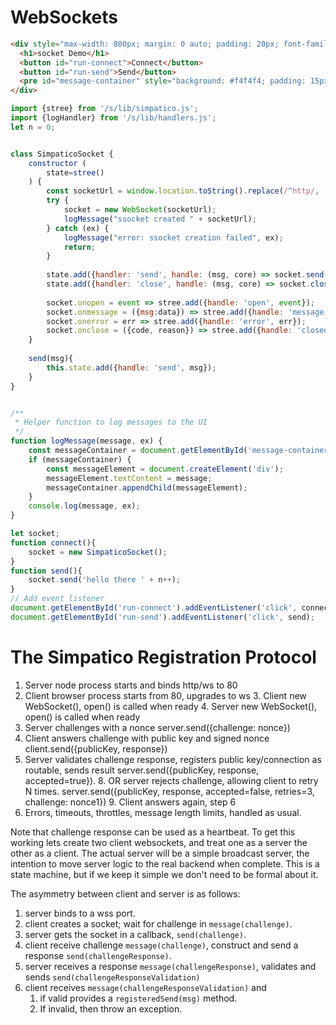 # WebSockets



```html
<div style="max-width: 800px; margin: 0 auto; padding: 20px; font-family: monospace;">
  <h1>socket Demo</h1>
  <button id="run-connect">Connect</button>
  <button id="run-send">Send</button>
  <pre id="message-container" style="background: #f4f4f4; padding: 15px; margin-top: 20px; height: 500px; overflow: auto; border: 1px solid #ddd;"></pre>
</div>
```

```js
import {stree} from '/s/lib/simpatico.js';
import {logHandler} from '/s/lib/handlers.js';
let n = 0;


class SimpaticoSocket {
    constructor (
        state=stree()
    ) {
        const socketUrl = window.location.toString().replace(/^http/, 'ws').split('#')[0];
        try {
            socket = new WebSocket(socketUrl);
            logMessage("ssocket created " + socketUrl);
        } catch (ex) {
            logMessage("error: ssocket creation failed", ex);
            return;
        }
  
        state.add({handler: 'send', handle: (msg, core) => socket.send(msg)});
        state.add({handler: 'close', handle: (msg, core) => socket.close(msg.code, msg.reason)});
        
        socket.onopen = event => stree.add({handle: 'open', event});
        socket.onmessage = ({msg:data}) => stree.add({handle: 'message', msg})
        socket.onerror = err => stree.add({handle: 'error', err});
        socket.onclose = ({code, reason}) => stree.add({handle: 'closed', code, reason});
    }
    
    send(msg){
        this.state.add({handle: 'send', msg});
    }
}


/**
 * Helper function to log messages to the UI
 */
function logMessage(message, ex) {
    const messageContainer = document.getElementById('message-container');
    if (messageContainer) {
        const messageElement = document.createElement('div');
        messageElement.textContent = message;
        messageContainer.appendChild(messageElement);
    }
    console.log(message, ex);
}

let socket;
function connect(){
    socket = new SimpaticoSocket();
}
function send(){
    socket.send('hello there ' + n++);
}
// Add event listener
document.getElementById('run-connect').addEventListener('click', connect);
document.getElementById('run-send').addEventListener('click', send);
```

# The Simpatico Registration Protocol

1. Server node process starts and binds http/ws to 80
2. Client browser process starts from 80, upgrades to ws
   3. Client new WebSocket(), open() is called when ready
   4. Server new WebSocket(), open() is called when ready
5. Server challenges with a nonce server.send({challenge: nonce})
6. Client answers challenge with public key and signed nonce client.send({publicKey, response})
7. Server validates challenge response, registers public key/connection as routable, sends result server.send({publicKey, response, accepted=true}). 
   8. OR server rejects challenge, allowing client to retry N times. server.send({publicKey, response, accepted=false, retries=3, challenge: nonce1})
   9. Client answers again, step 6
10. Errors, timeouts, throttles, message length limits, handled as usual.

Note that challenge response can be used as a heartbeat.
To get this working lets create two client websockets, and treat one as a server the other as a client.
The actual server will be a simple broadcast server, the intention to move server logic to the real backend when complete.
This is a state machine, but if we keep it simple we don't need to be formal about it.

The asymmetry between client and server is as follows:
1. server binds to a wss port.
1. client creates a socket; wait for challenge in `message(challenge)`.
1. server gets the socket in a callback, `send(challenge)`.
1. client receive challenge `message(challenge)`, construct and send a response `send(challengeResponse)`.
1. server receives a response  `message(challengeResponse)`, validates and sends `send(challengeResponseValidation)`
1. client receives `message(challengeResponseValidation)` and 
   1. if valid provides a `registeredSend(msg)` method. 
   1. If invalid, then throw an exception.



```js

```